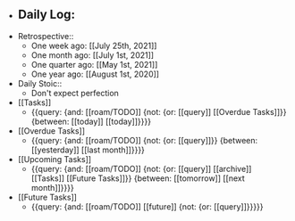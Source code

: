 - Daily Log:
    - 
- Retrospective::
    - One week ago: [[July 25th, 2021]]
    - One month ago: [[July 1st, 2021]]
    - One quarter ago: [[May 1st, 2021]]
    - One year ago: [[August 1st, 2020]]
- Daily Stoic::
    - Don't expect perfection
- [[Tasks]]
    - {{query: {and: [[roam/TODO]] {not: {or: [[query]] [[Overdue Tasks]]}} {between: [[today]] [[today]]}}}}
- [[Overdue Tasks]]
    - {{query: {and: [[roam/TODO]] {not: {or: [[query]]}} {between: [[yesterday]] [[last month]]}}}}
- [[Upcoming Tasks]]
    - {{query: {and: [[roam/TODO]] {not: {or: [[query]] [[archive]] [[Tasks]] [[Future Tasks]]}} {between: [[tomorrow]] [[next month]]}}}}
- [[Future Tasks]]
    - {{query: {and: [[roam/TODO]] [[future]] {not: {or: [[query]]}}}}}
